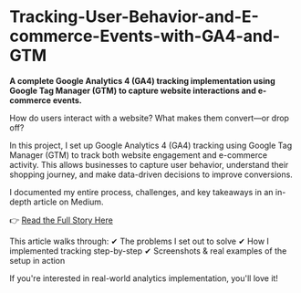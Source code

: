 # Tracking-User-Behavior-and-E-commerce-Events-with-GA4-and-GTM
**A complete Google Analytics 4 (GA4) tracking implementation using Google Tag Manager (GTM) to capture website interactions and e-commerce events.**

How do users interact with a website? What makes them convert—or drop off?

In this project, I set up Google Analytics 4 (GA4) tracking using Google Tag Manager (GTM) to track both website engagement and e-commerce activity. This allows businesses to capture user behavior, understand their shopping journey, and make data-driven decisions to improve conversions.

I documented my entire process, challenges, and key takeaways in an in-depth article on Medium.

👉 [Read the Full Story Here](https://medium.com/@abdulrahmanakintayo7/tracking-user-behavior-e-commerce-events-with-ga4-gtm-900d7c632ca7)

This article walks through:
✔ The problems I set out to solve
✔ How I implemented tracking step-by-step
✔ Screenshots & real examples of the setup in action

If you're interested in real-world analytics implementation, you'll love it!
